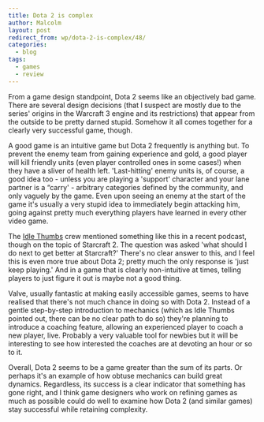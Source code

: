 ```yaml
---
title: Dota 2 is complex
author: Malcolm
layout: post
redirect_from: wp/dota-2-is-complex/48/
categories:
  - blog
tags:
  - games
  - review
---
```

From a game design standpoint, Dota 2 seems like an objectively bad game. There are several design decisions (that I suspect are mostly due to the series' origins in the Warcraft 3 engine and its restrictions) that appear from the outside to be pretty darned stupid. Somehow it all comes together for a clearly very successful game, though.

A good game is an intuitive game but Dota 2 frequently is anything but. To prevent the enemy team from gaining experience and gold, a good player will kill friendly units (even player controlled ones in some cases!) when they have a sliver of health left. 'Last-hitting' enemy units is, of course, a good idea too - unless you are playing a 'support' character and your lane partner is a &#8220;carry' - arbitrary categories defined by the community, and only vaguely by the game. Even upon seeing an enemy at the start of the game it's usually a very stupid idea to immediately begin attacking him, going against pretty much everything players have learned in every other video game.

The [Idle Thumbs][1] crew mentioned something like this in a recent podcast, though on the topic of Starcraft 2. The question was asked 'what should I do next to get better at Starcraft?' There's no clear answer to this, and I feel this is even more true about Dota 2; pretty much the only response is 'just keep playing.' And in a game that is clearly non-intuitive at times, telling players to just figure it out is maybe not a good thing.

Valve, usually fantastic at making easily accessible games, seems to have realised that there's not much chance in doing so with Dota 2. Instead of a gentle step-by-step introduction to mechanics (which as Idle Thumbs pointed out, there can be no clear path to do so) they're planning to introduce a coaching feature, allowing an experienced player to coach a new player, live. Probably a very valuable tool for newbies but it will be interesting to see how interested the coaches are at devoting an hour or so to it.

Overall, Dota 2 seems to be a game greater than the sum of its parts. Or perhaps it's an example of how obtuse mechanics can build great dynamics. Regardless, its success is a clear indicator that something has gone right, and I think game designers who work on refining games as much as possible could do well to examine how Dota 2 (and similar games) stay successful while retaining complexity.

 [1]: http://www.idlethumbs.net/